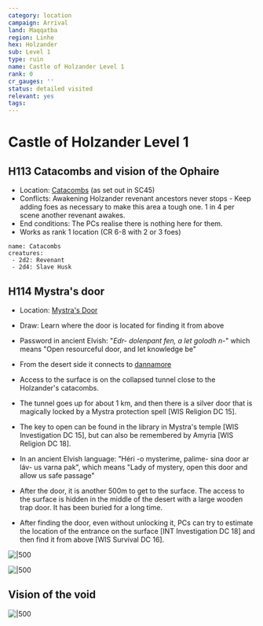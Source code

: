 ```yaml
---
category: location
campaign: Arrival
land: Maqqatba
region: Linhe
hex: Holzander
sub: Level 1
type: ruin
name: Castle of Holzander Level 1
rank: 0
cr_gauges: ''
status: detailed visited
relevant: yes
tags: 
---
```


# Castle of Holzander Level 1

## H113 Catacombs and vision of the Ophaire

- Location: [Catacombs](../locations/holzanderCastle.md#Catacombs) (as set out in SC45)
- Conflicts: Awakening Holzander revenant ancestors never stops - Keep adding foes as necessary to make this area a tough one. 1 in 4 per scene another revenant awakes.
- End conditions: The PCs realise there is nothing here for them.
- Works as rank 1 location (CR 6-8 with 2 or 3 foes)

```encounter
name: Catacombs
creatures:
 - 2d2: Revenant
 - 2d4: Slave Husk
```

## H114 Mystra's door

- Location: [Mystra's Door](../locations/holzanderCastle.md#Mystra's%20Door)
- Draw: Learn where the door is located for finding it from above
- Password in ancient Elvish: "*Edr- dolenpant fen, a let golodh n-*" which means "Open resourceful door, and let knowledge be"
- From the desert side it connects to [dannamore](../locations/dannamore.md)

- Access to the surface is on the collapsed tunnel close to the Holzander's catacombs.
- The tunnel goes up for about 1 km, and then there is a silver door that is magically locked by a Mystra protection spell [WIS Religion DC 15].
- The key to open can be found in the library in Mystra's temple [WIS Investigation DC 15], but can also be remembered by Amyria [WIS Religion DC 18].
- In an ancient Elvish language: "Héri -o mysterime, palime- sina door ar láv- us varna pak", which means "Lady of mystery, open this door and allow us safe passage"
- After the door, it is another 500m to get to the surface. The access to the surface is hidden in the middle of the desert with a large wooden trap door. It has been buried for a long time.
- After finding the door, even without unlocking it, PCs can try to estimate the location of the entrance on the surface [INT Investigation DC 18] and then find it from above [WIS Survival DC 16].

![|500](https://i.imgur.com/R8njhtR.png)

![|500](https://i.imgur.com/03FKFBu.jpg)


## Vision of the void

![|500](https://i.imgur.com/xH7SwoN.png)

